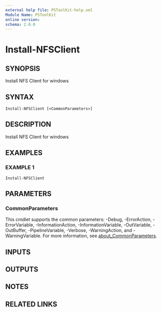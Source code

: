 ```yaml
---
external help file: PSToolKit-help.xml
Module Name: PSToolKit
online version:
schema: 2.0.0
---
```


# Install-NFSClient

## SYNOPSIS
Install NFS Client for windows

## SYNTAX

```
Install-NFSClient [<CommonParameters>]
```

## DESCRIPTION
Install NFS Client for windows

## EXAMPLES

### EXAMPLE 1
```
Install-NFSClient
```

## PARAMETERS

### CommonParameters
This cmdlet supports the common parameters: -Debug, -ErrorAction, -ErrorVariable, -InformationAction, -InformationVariable, -OutVariable, -OutBuffer, -PipelineVariable, -Verbose, -WarningAction, and -WarningVariable. For more information, see [about_CommonParameters](http://go.microsoft.com/fwlink/?LinkID=113216).

## INPUTS

## OUTPUTS

## NOTES

## RELATED LINKS

